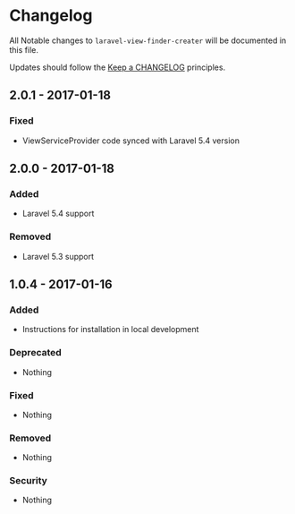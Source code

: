 # Changelog

All Notable changes to `laravel-view-finder-creater` will be documented in this file.

Updates should follow the [Keep a CHANGELOG](http://keepachangelog.com/) principles.

## 2.0.1 - 2017-01-18

### Fixed
- ViewServiceProvider code synced with Laravel 5.4 version

## 2.0.0 - 2017-01-18

### Added
- Laravel 5.4 support

### Removed
- Laravel 5.3 support

## 1.0.4 - 2017-01-16

### Added
- Instructions for installation in local development

### Deprecated
- Nothing

### Fixed
- Nothing

### Removed
- Nothing

### Security
- Nothing
